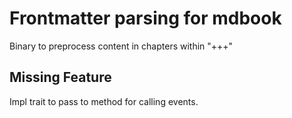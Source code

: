 # Frontmatter parsing for mdbook
Binary to preprocess content in chapters within "+++"

## Missing Feature
Impl trait to pass to method for calling events.
